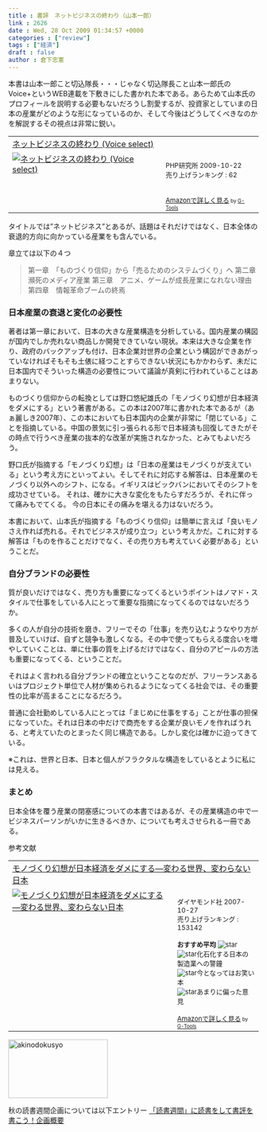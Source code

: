 ```yaml
---
title : 書評　ネットビジネスの終わり（山本一郎）
link : 2626
date : Wed, 28 Oct 2009 01:34:57 +0000
categories : ["review"]
tags : ["経済"]
draft : false
author : 倉下忠憲
---
```


本書は山本一郎こと切込隊長・・・じゃなく切込隊長こと山本一郎氏のVoice+というWEB連載を下敷きにした書かれた本である。あらためて山本氏のプロフィールを説明する必要もないだろうし割愛するが、投資家としていまの日本の産業がどのような形になっているのか、そして今後はどうしてくべきなのかを解説するその視点は非常に鋭い。

<table  border="0" cellpadding="5"><tr><td colspan="2"><a href="http://www.amazon.co.jp/%E3%83%8D%E3%83%83%E3%83%88%E3%83%93%E3%82%B8%E3%83%8D%E3%82%B9%E3%81%AE%E7%B5%82%E3%82%8F%E3%82%8A-Voice-select-%E5%B1%B1%E6%9C%AC-%E4%B8%80%E9%83%8E/dp/4569771785%3FSubscriptionId%3D15SMZCTB9V8NGR2TW082%26tag%3Drashita1000-22%26linkCode%3Dxm2%26camp%3D2025%26creative%3D165953%26creativeASIN%3D4569771785" target="_top">ネットビジネスの終わり (Voice select)</a><img src='http://www.assoc-amazon.jp/e/ir?t=rashita1000-22&l=ur2&o=9' width='1' height='1' border='0' alt='' /></td></tr><tr><td valign="top"><a href="http://www.amazon.co.jp/%E3%83%8D%E3%83%83%E3%83%88%E3%83%93%E3%82%B8%E3%83%8D%E3%82%B9%E3%81%AE%E7%B5%82%E3%82%8F%E3%82%8A-Voice-select-%E5%B1%B1%E6%9C%AC-%E4%B8%80%E9%83%8E/dp/4569771785%3FSubscriptionId%3D15SMZCTB9V8NGR2TW082%26tag%3Drashita1000-22%26linkCode%3Dxm2%26camp%3D2025%26creative%3D165953%26creativeASIN%3D4569771785" target="_top"><img src="http://ecx.images-amazon.com/images/I/41EmPpavUAL._SL160_.jpg" border="0" alt="ネットビジネスの終わり (Voice select)" /></a></td><td valign="top"><font size="-1"><br />PHP研究所  2009-10-22<br />売り上げランキング : 62<br /><br /><br /><a href="http://www.amazon.co.jp/%E3%83%8D%E3%83%83%E3%83%88%E3%83%93%E3%82%B8%E3%83%8D%E3%82%B9%E3%81%AE%E7%B5%82%E3%82%8F%E3%82%8A-Voice-select-%E5%B1%B1%E6%9C%AC-%E4%B8%80%E9%83%8E/dp/4569771785%3FSubscriptionId%3D15SMZCTB9V8NGR2TW082%26tag%3Drashita1000-22%26linkCode%3Dxm2%26camp%3D2025%26creative%3D165953%26creativeASIN%3D4569771785" target="_top">Amazonで詳しく見る</a></font><font size="-2"> by <a href="http://www.goodpic.com/mt/aws/index.html" >G-Tools</a></font></td></tr></table>

タイトルでは”ネットビジネス”とあるが、話題はそれだけではなく、日本全体の衰退的方向に向かっている産業をも含んでいる。

章立ては以下の４つ


<blockquote>第一章　「ものづくり信仰」から「売るためのシステムづくり」へ
第二章　瀕死のメディア産業
第三章　アニメ、ゲームが成長産業になれない理由
第四章　情報革命ブームの終焉
</blockquote>

<h3>日本産業の衰退と変化の必要性</h3>
著者は第一章において、日本の大きな産業構造を分析している。国内産業の構図が国内でしか売れない商品しか開発できていない現状。本来は大きな企業を作り、政府のバックアップも付け、日本企業対世界の企業という構図ができあがっていなければそもそも土俵に経つことすらできない状況にもかかわらず、未だに日本国内でそういった構造の必要性について議論が真剣に行われていることはあまりない。

ものづくり信仰からの転換としては野口悠紀雄氏の「モノづくり幻想が日本経済をダメにする」という著書がある。この本は2007年に書かれた本であるが（あぁ麗しき2007年）、この本においても日本国内の企業が非常に「閉じている」ことを指摘している。中国の景気に引っ張られる形で日本経済も回復してきたがその時点で行うべき産業の抜本的な改革が実施されなかった、とみてもよいだろう。

野口氏が指摘する「モノづくり幻想」は「日本の産業はモノづくりが支えている」という考え方にといってよい。そしてそれに対応する解答は、日本産業のモノづくり以外へのシフト、になる。イギリスはビックバンにおいてそのシフトを成功させている。
それは、確かに大きな変化をもたらすだろうが、それに伴って痛みもでてくる。
今の日本にその痛みを堪える力はないだろう。

本書において、山本氏が指摘する「ものづくり信仰」は簡単に言えば「良いモノさえ作れば売れる。それでビジネスが成り立つ」という考えかだ。これに対する解答は「ものを作ることだけでなく、その売り方も考えていく必要がある」ということだ。

<h3>自分ブランドの必要性</h3>
質が良いだけではなく、売り方も重要になってくるというポイントはノマド・スタイルで仕事をしている人にとって重要な指摘になってくるのではないだろうか。

多くの人が自分の技術を磨き、フリーでその「仕事」を売り込むようなやり方が普及していけば、自ずと競争も激しくなる。その中で使ってもらえる度合いを増やしていくことは、単に仕事の質を上げるだけではなく、自分のアピールの方法も重要になってくる、ということだ。

それはよく言われる自分ブランドの確立ということなのだが、フリーランスあるいはプロジェクト単位で人材が集められるようになってくる社会では、その重要性の比率が高まることになるだろう。

普通に会社勤めしている人にとっては「まじめに仕事をする」ことが仕事の担保になっていた。それは日本の中だけで商売をする企業が良いモノを作ればうれる、と考えていたのとまったく同じ構造である。しかし変化は確かに迫ってきている。

※これは、世界と日本、日本と個人がフラクタルな構造をしているとように私には見える。

<h3>まとめ</h3>
日本全体を覆う産業の閉塞感についての本書ではあるが、その産業構造の中で一ビジネスパーソンがいかに生きるべきか、についても考えさせられる一冊である。

参考文献
　<table  border="0" cellpadding="5"><tr><td colspan="2"><a href="http://www.amazon.co.jp/%E3%83%A2%E3%83%8E%E3%81%A5%E3%81%8F%E3%82%8A%E5%B9%BB%E6%83%B3%E3%81%8C%E6%97%A5%E6%9C%AC%E7%B5%8C%E6%B8%88%E3%82%92%E3%83%80%E3%83%A1%E3%81%AB%E3%81%99%E3%82%8B%E2%80%95%E5%A4%89%E3%82%8F%E3%82%8B%E4%B8%96%E7%95%8C%E3%80%81%E5%A4%89%E3%82%8F%E3%82%89%E3%81%AA%E3%81%84%E6%97%A5%E6%9C%AC-%E9%87%8E%E5%8F%A3-%E6%82%A0%E7%B4%80%E9%9B%84/dp/4478002959%3FSubscriptionId%3D15SMZCTB9V8NGR2TW082%26tag%3Drashita1000-22%26linkCode%3Dxm2%26camp%3D2025%26creative%3D165953%26creativeASIN%3D4478002959" target="_top">モノづくり幻想が日本経済をダメにする―変わる世界、変わらない日本</a><img src='http://www.assoc-amazon.jp/e/ir?t=rashita1000-22&l=ur2&o=9' width='1' height='1' border='0' alt='' /></td></tr><tr><td valign="top"><a href="http://www.amazon.co.jp/%E3%83%A2%E3%83%8E%E3%81%A5%E3%81%8F%E3%82%8A%E5%B9%BB%E6%83%B3%E3%81%8C%E6%97%A5%E6%9C%AC%E7%B5%8C%E6%B8%88%E3%82%92%E3%83%80%E3%83%A1%E3%81%AB%E3%81%99%E3%82%8B%E2%80%95%E5%A4%89%E3%82%8F%E3%82%8B%E4%B8%96%E7%95%8C%E3%80%81%E5%A4%89%E3%82%8F%E3%82%89%E3%81%AA%E3%81%84%E6%97%A5%E6%9C%AC-%E9%87%8E%E5%8F%A3-%E6%82%A0%E7%B4%80%E9%9B%84/dp/4478002959%3FSubscriptionId%3D15SMZCTB9V8NGR2TW082%26tag%3Drashita1000-22%26linkCode%3Dxm2%26camp%3D2025%26creative%3D165953%26creativeASIN%3D4478002959" target="_top"><img src="http://ecx.images-amazon.com/images/I/51c9fFGKDaL._SL160_.jpg" border="0" alt="モノづくり幻想が日本経済をダメにする―変わる世界、変わらない日本" /></a></td><td valign="top"><font size="-1"><br />ダイヤモンド社  2007-10-27<br />売り上げランキング : 153142<br /><br /><strong>おすすめ平均  </strong><img src="http://g-images.amazon.com/images/G/01/detail/stars-3-0.gif" alt="star" /><br /><img src="http://g-images.amazon.com/images/G/01/detail/stars-5-0.gif" alt="star" />化石化する日本の製造業への警鐘<br /><img src="http://g-images.amazon.com/images/G/01/detail/stars-1-0.gif" alt="star" />今となってはお笑い本<br /><img src="http://g-images.amazon.com/images/G/01/detail/stars-1-0.gif" alt="star" />あまりに偏った意見<br /><br /><a href="http://www.amazon.co.jp/%E3%83%A2%E3%83%8E%E3%81%A5%E3%81%8F%E3%82%8A%E5%B9%BB%E6%83%B3%E3%81%8C%E6%97%A5%E6%9C%AC%E7%B5%8C%E6%B8%88%E3%82%92%E3%83%80%E3%83%A1%E3%81%AB%E3%81%99%E3%82%8B%E2%80%95%E5%A4%89%E3%82%8F%E3%82%8B%E4%B8%96%E7%95%8C%E3%80%81%E5%A4%89%E3%82%8F%E3%82%89%E3%81%AA%E3%81%84%E6%97%A5%E6%9C%AC-%E9%87%8E%E5%8F%A3-%E6%82%A0%E7%B4%80%E9%9B%84/dp/4478002959%3FSubscriptionId%3D15SMZCTB9V8NGR2TW082%26tag%3Drashita1000-22%26linkCode%3Dxm2%26camp%3D2025%26creative%3D165953%26creativeASIN%3D4478002959" target="_top">Amazonで詳しく見る</a></font><font size="-2"> by <a href="http://www.goodpic.com/mt/aws/index.html" >G-Tools</a></font></td></tr></table>

<img src="https://rashita.net/blog/wp-content/uploads/2009/10/akinodokusyo1.jpg" alt="akinodokusyo" title="akinodokusyo" width="200" height="118" class="alignnone size-full wp-image-2611" />

秋の読書週間企画については以下エントリー
<a href="https://rashita.net/blog/?p=2606">「読書週間」に読書をして書評を書こう！企画概要</a>